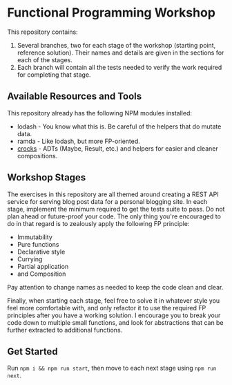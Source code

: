 # Functional Programming Workshop

This repository contains:

1. Several branches, two for each stage of the workshop (starting point, reference solution). Their
   names and details are given in the sections for each of the stages.
1. Each branch will contain all the tests needed to verify the work required for completing that
   stage.

## Available Resources and Tools

This repository already has the following NPM modules installed:

* lodash - You know what this is. Be careful of the helpers that do mutate data.
* ramda - Like lodash, but more FP-oriented.
* [crocks](https://evilsoft.github.io/crocks/docs/getting-started.html) - ADTs (Maybe, Result, etc.)
  and helpers for easier and cleaner compositions.

## Workshop Stages

The exercises in this repository are all themed around creating a REST API service for serving blog
post data for a personal blogging site.
In each stage, implement the minimum required to get the tests suite to pass. Do not plan ahead or
future-proof your code. The only thing you're encouraged to do in that regard is to zealously apply
the following FP principle:

* Immutability
* Pure functions
* Declarative style
* Currying
* Partial application
* and Composition

Pay attention to change names as needed to keep the code clean and clear.

Finally, when starting each stage, feel free to solve it in whatever style you feel more comfortable
with, and only refactor it to use the required FP principles after you have a working solution. I
encourage you to break your code down to multiple small functions, and look for abstractions that
can be further extracted to additional functions.

## Get Started

Run `npm i && npm run start`, then move to each next stage using `npm run next`.
